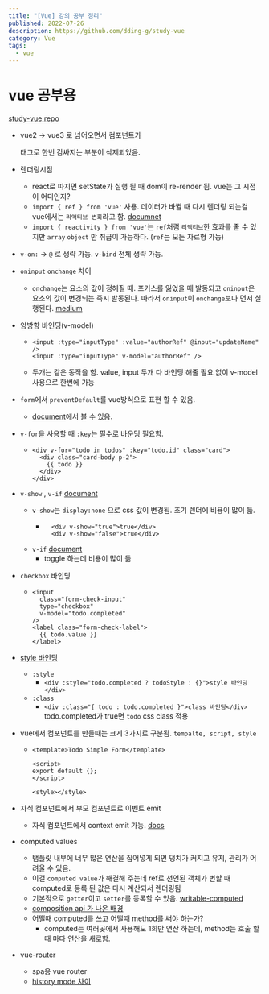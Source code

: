 ```yaml
---
title: "[Vue] 강의 공부 정리"
published: 2022-07-26
description: https://github.com/dding-g/study-vue
category: Vue
tags:
  - vue
---
```


# vue 공부용

[study-vue repo](https://github.com/dding-g/study-vue)

- vue2 -> vue3 로 넘어오면서 컴포넌트가 <div> 태그로 한번 감싸지는 부분이 삭제되었음.
- 렌더링시점
  - react로 따지면 setState가 실행 될 때 dom이 re-render 됨. vue는 그 시점이 어디인지?
  - `import { ref } from 'vue'` 사용. 데이터가 바뀔 때 다시 렌더링 되는걸 vue에서는 `리액티브 변화`라고 함. [documnet](https://kr.vuejs.org/v2/guide/reactivity.html)
  - `import { reactivity } from 'vue'`는 `ref`처럼 `리액티브`한 효과를 줄 수 있지만 `array` `object` 만 취급이 가능하다. (`ref`는 모든 자료형 가능)
- `v-on:` -> `@` 로 생략 가능. `v-bind` 전체 생략 가능.
- `oninput` `onchange` 차이
  - `onchange`는 요소의 값이 정해질 때. 포커스를 잃었을 때 발동되고 `oninput`은 요소의 값이 변경되는 즉시 발동된다. 따라서 `oninput`이 `onchange`보다 먼저 실행된다. [medium](https://medium.com/@madgb00/input-type-range-1-onchange-oninput-%EB%B9%84%EA%B5%90-664b58b3f6c)
- 양방향 바인딩(v-model)
  - ```
    <input :type="inputType" :value="authorRef" @input="updateName" />
    <input :type="inputType" v-model="authorRef" />
    ```
  - 두개는 같은 동작을 함. value, input 두개 다 바인딩 해줄 필요 없이 v-model 사용으로 한번에 가능
- `form`에서 `preventDefault`를 vue방식으로 표현 할 수 있음.
  - [document](https://kr.vuejs.org/v2/guide/syntax.html#%EC%88%98%EC%8B%9D%EC%96%B4)에서 볼 수 있음.
- `v-for`을 사용할 때 `:key`는 필수로 바운딩 필요함.
  - ```
    <div v-for="todo in todos" :key="todo.id" class="card">
      <div class="card-body p-2">
        {{ todo }}
      </div>
    </div>
    ```
- `v-show` , `v-if` [document](https://vuejs.org/guide/essentials/conditional.html#v-show)
  - `v-show`는 `display:none` 으로 css 값이 변경됨. 초기 렌더에 비용이 많이 듦.
    - ```
        <div v-show="true">true</div>
        <div v-show="false">true</div>
      ```
  - `v-if` [document](https://vuejs.org/api/built-in-directives.html#v-if)
    - toggle 하는데 비용이 많이 듦
- `checkbox` 바인딩
  - ```
    <input
      class="form-check-input"
      type="checkbox"
      v-model="todo.completed"
    />
    <label class="form-check-label">
      {{ todo.value }}
    </label>
    ```
- [style 바인딩](https://kr.vuejs.org/v2/guide/class-and-style.html#%EA%B0%9D%EC%B2%B4-%EA%B5%AC%EB%AC%B8-1)
  - `:style`
    - `<div :style="todo.completed ? todoStyle : {}">style 바인딩</div>`
  - `:class`
    - `<div :class="{ todo : todo.completed }">class 바인딩</div>` todo.completed가 true면 `todo` css class 적용
- vue에서 컴포넌트를 만들때는 크게 3가지로 구분됨. `tempalte, script, style`

  - ```
    <template>Todo Simple Form</template>

    <script>
    export default {};
    </script>

    <style></style>
    ```

- 자식 컴포넌트에서 부모 컴포넌트로 이벤트 emit

  - 자식 컴포넌트에서 context emit 가능. [docs](https://vuejs.org/guide/components/events.html#emitting-and-listening-to-events)

- computed values
  - 탬플릿 내부에 너무 많은 연산을 집어넣게 되면 덩치가 커지고 유지, 관리가 어려울 수 있음.
  - 이걸 `computed value`가 해결해 주는데 ref로 선언된 객체가 변할 때 computed로 등록 된 값은 다시 계산되서 렌더링됨
  - 기본적으로 `getter`이고 `setter`를 등록할 수 있음. [writable-computed](https://vuejs.org/guide/essentials/computed.html#writable-computed)
  - [composition api 가 나온 배경](https://kyounghwan01.github.io/blog/Vue/vue3/composition-api/#composition-api%E1%84%80%E1%85%A1-%E1%84%82%E1%85%A1%E1%84%8B%E1%85%A9%E1%84%80%E1%85%A6-%E1%84%83%E1%85%AC%E1%86%AB-%E1%84%87%E1%85%A2%E1%84%80%E1%85%A7%E1%86%BC)
  - 어떨때 computed를 쓰고 어떨때 method를 써야 하는가?
    - computed는 여러곳에서 사용해도 1회만 연산 하는데, method는 호출 할 때 마다 연산을 새로함.
- vue-router
  - spa용 vue router
  - [history mode 차이](https://router.vuejs.org/guide/essentials/history-mode.html#different-history-modes)
